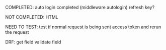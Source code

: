 COMPLETED:
auto login completed (middleware autologin)
refresh key?

NOT COMPLETED:
HTML

NEED TO TEST:
test if normal request is being sent access token and rerun the request

DRF:
get field
validate field
